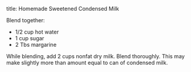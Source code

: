 title: Homemade Sweetened Condensed Milk

Blend together:

* 1/2 cup hot water
* 1 cup sugar
* 2 Tbs margarine

While blending, add 2 cups nonfat dry milk.  Blend thoroughly.  This may make slightly more than amount equal to can of condensed milk.
